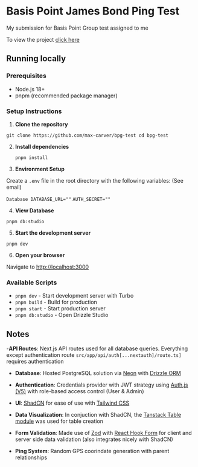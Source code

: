 # Basis Point James Bond Ping Test

My submission for Basis Point Group test assigned to me

To view the project [click here](https://bpg-test.vercel.app/)

## Running locally

### Prerequisites

- Node.js 18+
- pnpm (recommended package manager)

### Setup Instructions

1. **Clone the repository**

`git clone https://github.com/max-carver/bpg-test cd bpg-test `

2. **Install dependencies**

   `pnpm install `

3. **Environment Setup**

Create a `.env` file in the root directory with the following variables: (See email)

`Database DATABASE_URL=""`
`AUTH_SECRET=""`

4. **View Database**

`pnpm db:studio`

5. **Start the development server**

`pnpm dev`

6. **Open your browser**

Navigate to [http://localhost:3000](http://localhost:3000)

### Available Scripts

- `pnpm dev` - Start development server with Turbo
- `pnpm build` - Build for production
- `pnpm start` - Start production server
- `pnpm db:studio` - Open Drizzle Studio

## Notes

-**API Routes**: Next.js API routes used for all database queries. Everything except authentication route `src/app/api/auth[...nextauth]/route.ts]` requires
authentication

- **Database**: Hosted PostgreSQL solution via [Neon](https://neon.com/) with [Drizzle ORM](https://orm.drizzle.team/)

- **Authentication**: Credentials provider with JWT strategy using [Auth.js (V5)](https://authjs.dev/) with role-based access control (User & Admin)

- **UI**: [ShadCN](https://ui.shadcn.com/) for ease of use with [Tailwind CSS](https://tailwindcss.com/)

- **Data Visualization**: In conjuction with ShadCN, the [Tanstack Table module](https://tanstack.com/table) was used for table creation

- **Form Validation**: Made use of [Zod](https://zod.dev/) with [React Hook Form](https://react-hook-form.com/) for client and server side data validation (also integrates nicely with ShadCN)

- **Ping System**: Random GPS coorindate generation with parent relationships
